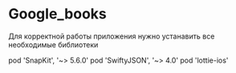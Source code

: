 # Google_books

Для корректной работы приложения нужно устанавить все необходимые библиотеки

pod 'SnapKit', '~> 5.6.0'
pod 'SwiftyJSON', '~> 4.0'
pod 'lottie-ios'
